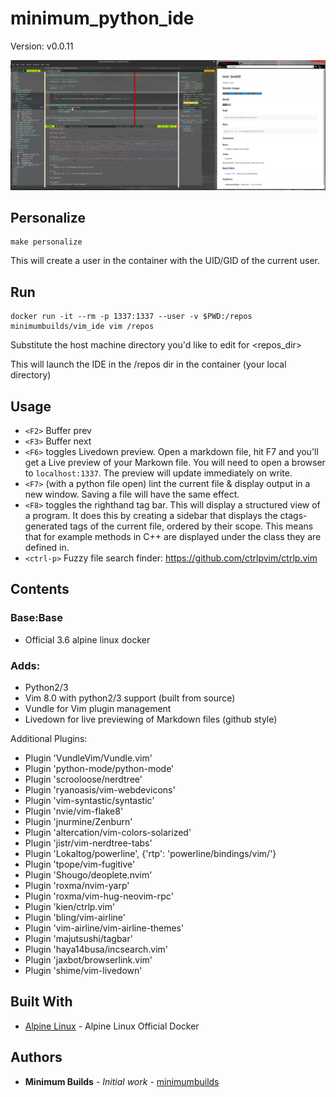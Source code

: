 # minimum_python_ide

Version: v0.0.11

![Vim Python IDE][logo]

[logo]: /python_ide_full.png 

## Personalize

	make personalize

This will create a user in the container with the UID/GID of the current user.  

## Run
	docker run -it --rm -p 1337:1337 --user -v $PWD:/repos minimumbuilds/vim_ide vim /repos

Substitute the host machine directory you'd like to edit for <repos_dir>

This will launch the IDE in the /repos dir in the container (your local directory)

## Usage
- ``<F2>`` Buffer prev 
- ``<F3>`` Buffer next 
- ``<F6>`` toggles Livedown preview.   Open a markdown file, hit F7 and you'll get a Live preview of your Markown file. You will need to open a browser to ``localhost:1337``.  The preview will update immediately on write.
- ``<F7>`` (with a python file open) lint the current file & display output in a new window.  Saving a file will have the same effect.
- ``<F8>`` toggles the righthand tag bar.  This will display a structured view of a program.  It does this by creating a sidebar that displays the ctags-generated tags of the current file, ordered by their scope. This means that for example methods in C++ are displayed under the class they are defined in.
- ``<ctrl-p>`` Fuzzy file search finder: https://github.com/ctrlpvim/ctrlp.vim
 
## Contents

### Base:Base
- Official 3.6 alpine linux docker

### Adds:
- Python2/3
- Vim 8.0 with python2/3 support (built from source)
- Vundle for Vim plugin management
- Livedown for live previewing of Markdown files (github style) 

Additional Plugins:

- Plugin 'VundleVim/Vundle.vim'
- Plugin 'python-mode/python-mode'
- Plugin 'scrooloose/nerdtree'
- Plugin 'ryanoasis/vim-webdevicons'
- Plugin 'vim-syntastic/syntastic'
- Plugin 'nvie/vim-flake8'
- Plugin 'jnurmine/Zenburn'
- Plugin 'altercation/vim-colors-solarized'
- Plugin 'jistr/vim-nerdtree-tabs'
- Plugin 'Lokaltog/powerline', {'rtp': 'powerline/bindings/vim/'}
- Plugin 'tpope/vim-fugitive'
- Plugin 'Shougo/deoplete.nvim'
- Plugin 'roxma/nvim-yarp'
- Plugin 'roxma/vim-hug-neovim-rpc'
- Plugin 'kien/ctrlp.vim'
- Plugin 'bling/vim-airline'
- Plugin 'vim-airline/vim-airline-themes'
- Plugin 'majutsushi/tagbar'
- Plugin 'haya14busa/incsearch.vim'
- Plugin 'jaxbot/browserlink.vim'
- Plugin 'shime/vim-livedown'

## Built With

* [Alpine Linux](https://hub.docker.com/_/alpine/) - Alpine Linux Official Docker

## Authors

* **Minimum Builds** - *Initial work* - [minimumbuilds](https://github.com/minimumbuilds)
